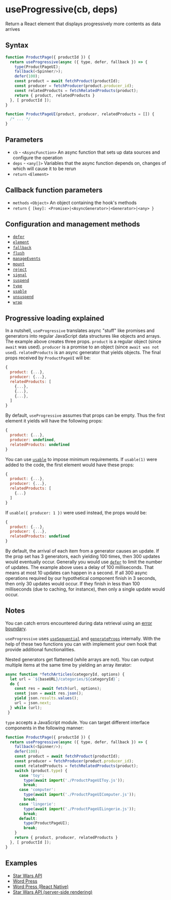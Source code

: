 # useProgressive(cb, deps)

Return a React element that displays progressively more contents as data arrives

## Syntax

```js
function ProductPage({ productId }) {
  return useProgressive(async ({ type, defer, fallback }) => {
    type(ProductPageUI);
    fallback(<Spinner/>);
    defer(100);
    const product = await fetchProduct(productId);
    const producer = fetchProducer(product.producer_id);
    const relatedProducts = fetchRelatedProducts(product);
    return { product, relatedProducts }
  }, [ productId ]);
}

function ProductPageUI(product, producer, relatedProducts = []) {
  /* ... */
}
```

## Parameters

* `cb` - `<AsyncFunction>` An async function that sets up data sources and configure the operation
* `deps` - `<any[]>` Variables that the async function depends on, changes of which will cause it to be rerun
* `return` `<Element>`

## Callback function parameters

* `methods` `<Object>` An object containing the hook's methods
* `return` `{ [key]: <Promise>|<AsyncGenerator>|<Generator>|<any> }`

## Configuration and management methods

* [`defer`](./defer.md#readme)
* [`element`](./element.md#readme)
* [`fallback`](./fallback.md#readme)
* [`flush`](./flush.md#readme)
* [`manageEvents`](./manageEvents.md#readme)
* [`mount`](./mount.md#readme)
* [`reject`](./reject.md#readme)
* [`signal`](./signal.md#readme)
* [`suspend`](./suspend.md#readme)
* [`type`](./type.md#readme)
* [`usable`](./usable.md#readme)
* [`unsuspend`](./unsuspend.md#readme)
* [`wrap`](./wrap.md#readme)

## Progressive loading explained

In a nutshell, `useProgressive` translates async "stuff" like promises and generators into regular JavaScript data 
structures like objects and arrays. The example above creates three props. `product` is a regular object (since
`await` was used). `producer` is a promise to an object (since `await was not used`). `relatedProducts` is an async
generator that yields objects. The final props received by `ProductPageUI` will be:

```js
{
  product: {...},
  producer: {...},
  relatedProducts: [
    {...},
    {...},
    {...},
  ]
}
```

By default, `useProgressive` assumes that props can be empty. Thus the first element it yields will have the following
props:

```js
{
  product: {...},
  producer: undefined,
  relatedProducts: undefined
}
```

You can use [`usable`](./usable.md#readme) to impose minimum requirements. If `usable(1)` were added to the code, the first
element would have these props:

```js
{
  product: {...},
  producer: {...},
  relatedProducts: [
    {...}
  ]
}
```

If `usable({ producer: 1 })` were used instead, the props would be:

```js
{
  product: {...},
  producer: {...},
  relatedProducts: undefined
}
```

By default, the arrival of each item from a generator causes an update. If the prop set has 3 generators, each
yielding 100 times, then 300 updates would eventually occur. Generally you would use [`defer`](./defer.md#readme) to limit
the number of updates. The example above uses a delay of 100 milliseconds. That means at most 10 updates can happen
in a second. If all 300 async operations required by our hypothetical component finish in 3 seconds, then only 30
updates would occur. If they finish in less than 100 milliseconds (due to caching, for instance), then only a single
update would occur.

## Notes

You can catch errors encountered during data retrieval using an [error boundary](https://reactjs.org/docs/error-boundaries.html).

`useProgressive` uses [`useSequential`](./useSequential.md#readme) and [`generateProps`](./generateProps.md#readme) internally. With the help of
these two functions you can with implement your own hook that provide additional functionalities.

Nested generators get flattened (while arrays are not). You can output multiple items at the same time by yielding an array 
iterator:

```js
async function *fetchArticles(categoryId, options) {
  let url = `${baseURL}/categories/${categoryId}`;
  do {
    const res = await fetch(url, options);
    const json = await res.json();
    yield json.results.values();
    url = json.next;
  } while (url);
 }
```

`type` accepts a JavaScript module. You can target different interface components in the following manner:

```js
function ProductPage({ productId }) {
  return useProgressive(async ({ type, defer, fallback }) => {
    fallback(<Spinner/>);
    defer(100);
    const product = await fetchProduct(productId);
    const producer = fetchProducer(product.producer_id);
    const relatedProducts = fetchRelatedProducts(product);
    switch (product.type) {
      case 'toy':
        type(await import('./ProductPageUIToy.js'));
        break;
      case 'computer':
        type(await import('./ProductPageUIComputer.js'));
        break;
      case 'lingerie':
        type(await import('./ProductPageUILingerie.js'));
        break;
      default:
        type(ProductPageUI);
        break;
    }
    return { product, producer, relatedProducts }
  }, [ productId ]);
}
```

## Examples

* [Star Wars API](../examples/swapi/README.md#readme)
* [Word Press](../examples/wordpress.md#readme)
* [Word Press (React Native)](../examples/wordpress-react-native.md#readme)
* [Star Wars API (server-side rendering)](../examples/swapi-ssr/README.md#readme)
